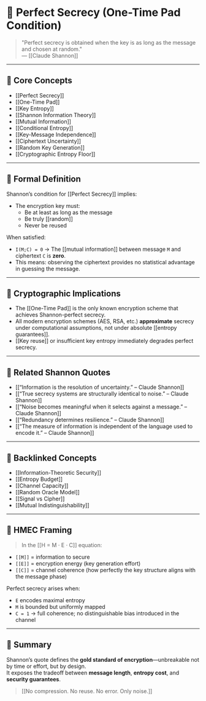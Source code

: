 # 🔐 Perfect Secrecy (One-Time Pad Condition)

> "Perfect secrecy is obtained when the key is as long as the message and chosen at random."  
> — [[Claude Shannon]]

---

## 🧠 Core Concepts

- [[Perfect Secrecy]]
- [[One-Time Pad]]
- [[Key Entropy]]
- [[Shannon Information Theory]]
- [[Mutual Information]]
- [[Conditional Entropy]]
- [[Key-Message Independence]]
- [[Ciphertext Uncertainty]]
- [[Random Key Generation]]
- [[Cryptographic Entropy Floor]]

---

## 📏 Formal Definition

Shannon’s condition for [[Perfect Secrecy]] implies:

- The encryption key must:
  - Be at least as long as the message
  - Be truly [[random]]
  - Never be reused

When satisfied:
- `I(M;C) = 0` → The [[mutual information]] between message `M` and ciphertext `C` is **zero**.
- This means: observing the ciphertext provides no statistical advantage in guessing the message.

---

## 🔄 Cryptographic Implications

- The [[One-Time Pad]] is the only known encryption scheme that achieves Shannon-perfect secrecy.
- All modern encryption schemes (AES, RSA, etc.) **approximate** secrecy under computational assumptions, not under absolute [[entropy guarantees]].
- [[Key reuse]] or insufficient key entropy immediately degrades perfect secrecy.

---

## 🔗 Related Shannon Quotes

- [[“Information is the resolution of uncertainty.” – Claude Shannon]]
- [[“True secrecy systems are structurally identical to noise.” – Claude Shannon]]
- [[“Noise becomes meaningful when it selects against a message.” – Claude Shannon]]
- [[“Redundancy determines resilience.” – Claude Shannon]]
- [[“The measure of information is independent of the language used to encode it.” – Claude Shannon]]

---

## 📂 Backlinked Concepts

- [[Information-Theoretic Security]]
- [[Entropy Budget]]
- [[Channel Capacity]]
- [[Random Oracle Model]]
- [[Signal vs Cipher]]
- [[Mutual Indistinguishability]]

---

## 🧬 HMEC Framing

> In the [[H = M · E · C]] equation:

- `[[M]]` = information to secure  
- `[[E]]` = encryption energy (key generation effort)  
- `[[C]]` = channel coherence (how perfectly the key structure aligns with the message phase)

Perfect secrecy arises when:
- `E` encodes maximal entropy
- `M` is bounded but uniformly mapped
- `C = 1` → full coherence; no distinguishable bias introduced in the channel

---

## 🧩 Summary

Shannon’s quote defines the **gold standard of encryption**—unbreakable not by time or effort, but by design.  
It exposes the tradeoff between **message length**, **entropy cost**, and **security guarantees**.

> [[No compression. No reuse. No error. Only noise.]]
